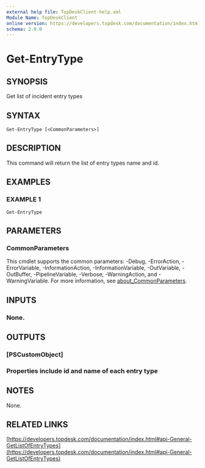 ```yaml
---
external help file: TopDeskClient-help.xml
Module Name: TopDeskClient
online version: https://developers.topdesk.com/documentation/index.html#api-General-GetListOfEntryTypes
schema: 2.0.0
---
```


# Get-EntryType

## SYNOPSIS
Get list of incident entry types

## SYNTAX

```
Get-EntryType [<CommonParameters>]
```

## DESCRIPTION
This command will return the list of entry types name and id.

## EXAMPLES

### EXAMPLE 1
```
Get-EntryType
```

## PARAMETERS

### CommonParameters
This cmdlet supports the common parameters: -Debug, -ErrorAction, -ErrorVariable, -InformationAction, -InformationVariable, -OutVariable, -OutBuffer, -PipelineVariable, -Verbose, -WarningAction, and -WarningVariable. For more information, see [about_CommonParameters](http://go.microsoft.com/fwlink/?LinkID=113216).

## INPUTS

### None.
## OUTPUTS

### [PSCustomObject]
### Properties include id and name of each entry type
## NOTES
None.

## RELATED LINKS

[https://developers.topdesk.com/documentation/index.html#api-General-GetListOfEntryTypes](https://developers.topdesk.com/documentation/index.html#api-General-GetListOfEntryTypes)

